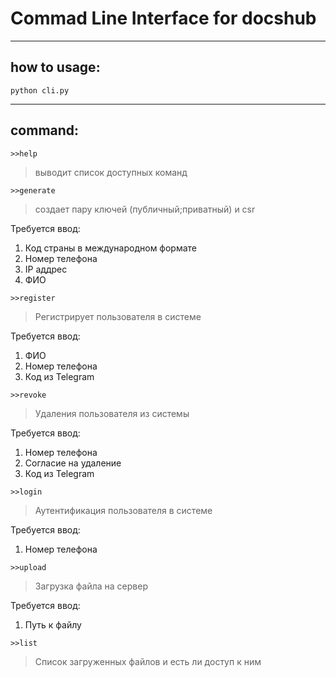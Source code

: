 # Commad Line Interface for docshub
---
## how to usage:

```
python cli.py
```
---
## command:

```
>>help
```
>выводит список доступных команд

```
>>generate
```
>создает пару ключей (публичный;приватный) и csr

Требуется ввод: 
1. Код страны в международном формате 
2. Номер телефона
3. IP аддрес
4. ФИО 

```
>>register
```
> Регистрирует пользователя в системе

Требуется ввод: 
1. ФИО
2. Номер телефона
3. Код из Telegram

```
>>revoke
```
> Удаления пользователя из системы

Требуется ввод: 
1. Номер телефона
2. Согласие на удаление
3. Код из Telegram

```
>>login
```
> Аутентификация пользователя в системе

Требуется ввод:
1. Номер телефона

```
>>upload
```
> Загрузка файла на сервер

Требуется ввод:
1. Путь к файлу

```
>>list
```
> Список загруженных файлов и есть ли доступ к ним